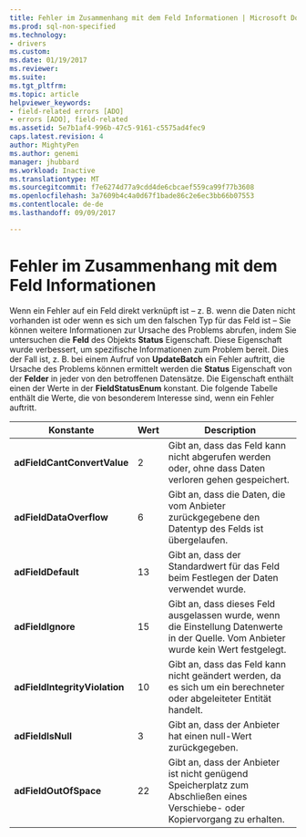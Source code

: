 ```yaml
---
title: Fehler im Zusammenhang mit dem Feld Informationen | Microsoft Docs
ms.prod: sql-non-specified
ms.technology:
- drivers
ms.custom: 
ms.date: 01/19/2017
ms.reviewer: 
ms.suite: 
ms.tgt_pltfrm: 
ms.topic: article
helpviewer_keywords:
- field-related errors [ADO]
- errors [ADO], field-related
ms.assetid: 5e7b1af4-996b-47c5-9161-c5575ad4fec9
caps.latest.revision: 4
author: MightyPen
ms.author: genemi
manager: jhubbard
ms.workload: Inactive
ms.translationtype: MT
ms.sourcegitcommit: f7e6274d77a9cdd4de6cbcaef559ca99f77b3608
ms.openlocfilehash: 3a7609b4c4a0d67f1bade86c2e6ec3bb66b07553
ms.contentlocale: de-de
ms.lasthandoff: 09/09/2017

---
```

# <a name="field-related-error-information"></a>Fehler im Zusammenhang mit dem Feld Informationen
Wenn ein Fehler auf ein Feld direkt verknüpft ist – z. B. wenn die Daten nicht vorhanden ist oder wenn es sich um den falschen Typ für das Feld ist – Sie können weitere Informationen zur Ursache des Problems abrufen, indem Sie untersuchen die **Feld** des Objekts **Status**  Eigenschaft. Diese Eigenschaft wurde verbessert, um spezifische Informationen zum Problem bereit. Dies der Fall ist, z. B. bei einem Aufruf von **UpdateBatch** ein Fehler auftritt, die Ursache des Problems können ermittelt werden die **Status** Eigenschaft von der **Felder** in jeder von den betroffenen Datensätze. Die Eigenschaft enthält einen der Werte in der **FieldStatusEnum** konstant. Die folgende Tabelle enthält die Werte, die von besonderem Interesse sind, wenn ein Fehler auftritt.  
  
|Konstante|Wert|Description|  
|--------------|-----------|-----------------|  
|**adFieldCantConvertValue**|2|Gibt an, dass das Feld kann nicht abgerufen werden oder, ohne dass Daten verloren gehen gespeichert.|  
|**adFieldDataOverflow**|6|Gibt an, dass die Daten, die vom Anbieter zurückgegebene den Datentyp des Felds ist übergelaufen.|  
|**adFieldDefault**|13|Gibt an, dass der Standardwert für das Feld beim Festlegen der Daten verwendet wurde.|  
|**adFieldIgnore**|15|Gibt an, dass dieses Feld ausgelassen wurde, wenn die Einstellung Datenwerte in der Quelle. Vom Anbieter wurde kein Wert festgelegt.|  
|**adFieldIntegrityViolation**|10|Gibt an, dass das Feld kann nicht geändert werden, da es sich um ein berechneter oder abgeleiteter Entität handelt.|  
|**adFieldIsNull**|3|Gibt an, dass der Anbieter hat einen null-Wert zurückgegeben.|  
|**adFieldOutOfSpace**|22|Gibt an, dass der Anbieter ist nicht genügend Speicherplatz zum Abschließen eines Verschiebe- oder Kopiervorgang zu erhalten.|

